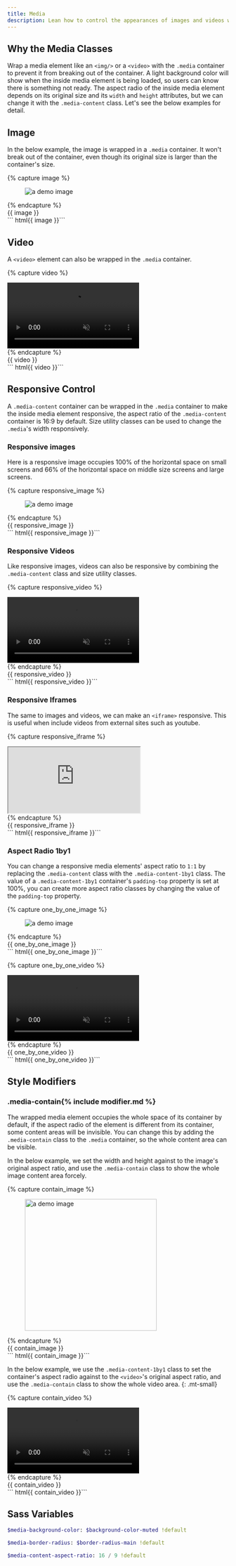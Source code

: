 ```yaml
---
title: Media
description: Lean how to control the appearances of images and videos with the media classes.
---
```


## Why the Media Classes

Wrap a media element like an `<img/>` or a `<video>`
with the `.media` container to prevent it from
breaking out of the container.
A light background color will show
when the inside media element is being loaded,
so users can know there is something not ready.
The aspect radio of the inside media element depends on
its original size and its `width` and `height` attributes,
but we can change it with the `.media-content` class.
Let's see the below examples for detail.

## Image

In the below example, the image is wrapped in a `.media` container.
It won't break out of the container, even though its original size is
larger than the container's size.

<!-- markdownlint-disable -->
{% capture image %}
<figure class="media">
  <img src="{{ '/assets/img/carousel1.jpg' | relative_url }}" alt="a demo image">
</figure>
{% endcapture %}
<div class="example">
  {{ image }}
</div>
``` html{{ image }}```
<!-- markdownlint-enable -->

## Video

A `<video>` element can also be wrapped in the `.media` container.

<!-- markdownlint-disable -->
{% capture video %}
<div class="media">
  <video autoplay loop muted playsinline controls>
    <source type="video/mp4" src="{{ '/assets/video/home-background.mp4' | relative_url }}">
  </video>
</div>
{% endcapture %}
<div class="example">
  {{ video }}
</div>
``` html{{ video }}```
<!-- markdownlint-enable -->

## Responsive Control

A `.media-content` container can be wrapped in the `.media` container
to make the inside media element responsive, the aspect ratio of
the `.media-content` container is 16:9 by default.
Size utility classes can be used to change the `.media`'s
width responsively.

### Responsive images

Here is a responsive image occupies 100% of the horizontal space
on small screens and 66% of the horizontal space on
middle size screens and large screens.

<!-- markdownlint-disable -->
{% capture responsive_image %}
<figure class="media w-100 w-66-m">
  <picture class="media-content">
    <source srcset="{{ '/assets/img/carousel3.jpg' | relative_url }}" media="(min-width: 600px)">
    <img src="{{ '/assets/img/carousel1.jpg' | relative_url }}" alt="a demo image">
  </picture>
</figure>
{% endcapture %}
<div class="example">
  {{ responsive_image }}
</div>
``` html{{ responsive_image }}```
<!-- markdownlint-enable -->

### Responsive Videos

Like responsive images, videos can also be responsive by
combining the `.media-content` class and size utility classes.

<!-- markdownlint-disable -->
{% capture responsive_video %}
<div class="media w-100 w-66-m">
  <div class="media-content">
    <video autoplay loop muted playsinline controls>
      <source type="video/mp4" src="{{ '/assets/video/home-background.mp4' | relative_url }}">
    </video>
  </div>
</div>
{% endcapture %}
<div class="example">
  {{ responsive_video }}
</div>
``` html{{ responsive_video }}```
<!-- markdownlint-enable -->

### Responsive Iframes

The same to images and videos, we can make an `<iframe>` responsive.
This is useful when include videos from external sites such as youtube.

<!-- markdownlint-disable -->
{% capture responsive_iframe %}
<div class="media w-100 w-66-m">
  <div class="media-content">
    <iframe allowfullscreen allow="autoplay; encrypted-media" src="https://www.youtube.com/embed/izGwDsrQ1eQ"></iframe>
  </div>
</div>
{% endcapture %}
<div class="example">
  {{ responsive_iframe }}
</div>
``` html{{ responsive_iframe }}```
<!-- markdownlint-enable -->

### Aspect Radio 1by1

You can change a responsive media elements' aspect ratio to `1:1`
by replacing the `.media-content` class with
the `.media-content-1by1` class.
The value of a `.media-content-1by1` container's `padding-top` property
is set at 100%, you can create more aspect ratio classes by changing
the value of the `padding-top` property.

<!-- markdownlint-disable -->
{% capture one_by_one_image %}
<figure class="media w-100 w-66-m">
  <picture class="media-content-1by1">
    <source srcset="{{ '/assets/img/carousel1.jpg' | relative_url }}" media="(min-width: 600px)">
    <img src="{{ '/assets/img/carousel1.jpg' | relative_url }}" alt="a demo image">
  </picture>
</figure>
{% endcapture %}
<div class="example">
  {{ one_by_one_image }}
</div>
``` html{{ one_by_one_image }}```
<!-- markdownlint-enable -->

<!-- markdownlint-disable -->
{% capture one_by_one_video %}
<div class="media w-100 w-66-m">
  <div class="media-content-1by1">
    <video autoplay loop muted playsinline controls>
      <source type="video/mp4" src="{{ '/assets/video/home-background.mp4' | relative_url }}">
    </video>
  </div>
</div>
{% endcapture %}
<div class="example">
  {{ one_by_one_video }}
</div>
``` html{{ one_by_one_video }}```
<!-- markdownlint-enable -->

## Style Modifiers

### .media-contain{% include modifier.md %}

The wrapped media element occupies the whole space of its container by default,
if the aspect radio of the element is different from its container,
some content areas will be invisible. You can change this by
adding the `.media-contain` class to the `.media` container,
so the whole content area can be visible.

In the below example, we set the width and height against to
the image's original aspect ratio, and use the `.media-contain` class
to show the whole image content area forcely.

<!-- markdownlint-disable -->
{% capture contain_image %}
<figure class="media media-contain">
  <img width="300" height="300" src="{{ '/assets/img/carousel1.jpg' | relative_url }}" alt="a demo image">
</figure>
{% endcapture %}
<div class="example">
  {{ contain_image }}
</div>
``` html{{ contain_image }}```
<!-- markdownlint-enable -->

In the below example, we use the `.media-content-1by1` class to set
the container's aspect radio against to the `<video>`'s original aspect ratio,
and use the `.media-contain` class to show the whole video area.
{: .mt-small}

<!-- markdownlint-disable -->
{% capture contain_video %}
<div class="media media-contain w-100 w-50-m">
  <div class="media-content-1by1">
    <video autoplay loop muted playsinline controls>
      <source type="video/mp4" src="{{ '/assets/video/home-background.mp4' | relative_url }}">
    </video>
  </div>
</div>
{% endcapture %}
<div class="example">
  {{ contain_video }}
</div>
``` html{{ contain_video }}```
<!-- markdownlint-enable -->

## Sass Variables

``` sass
$media-background-color: $background-color-muted !default
```

``` sass
$media-border-radius: $border-radius-main !default
```

``` sass
$media-content-aspect-ratio: 16 / 9 !default
```